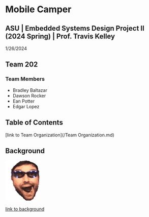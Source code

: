 
# Mobile Camper

## ASU | Embedded Systems Design Project II (2024 Spring) | Prof. Travis Kelley

1/26/2024

## Team 202 


### Team Members

* Bradley Baltazar
* Dawson Rocker
* Ean Potter
* Edgar Lopez

## Table of Contents

[link to Team Organization](/Team Organization.md)





## Background

![image caption](batchest-jhnnycrwsh.gif)

[link to background](/Background.md)


